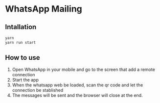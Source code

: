 # WhatsApp Mailing

## Intallation

```bash
yarn
yarn run start
```

## How to use


1. Open WhatsApp in your mobile and go to the screen that add a remote connection
2. Start the app
3. When the whatsapp web be loaded, scan the qr code and let the connection be stablished
4. The messages will be sent and the browser will close at the end.